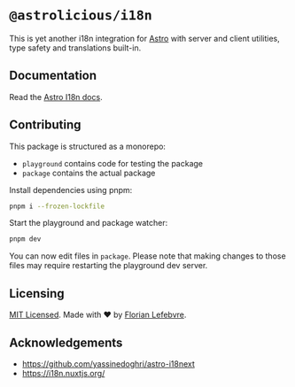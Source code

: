 # `@astrolicious/i18n`

This is yet another i18n integration for [Astro](https://astro.build/) with server and client utilities, type safety and translations built-in.

## Documentation

Read the [Astro I18n docs](https://astro-i18n.netlify.app/).

## Contributing

This package is structured as a monorepo:

- `playground` contains code for testing the package
- `package` contains the actual package

Install dependencies using pnpm: 

```bash
pnpm i --frozen-lockfile
```

Start the playground and package watcher:

```bash
pnpm dev
```

You can now edit files in `package`. Please note that making changes to those files may require restarting the playground dev server.

## Licensing

[MIT Licensed](https://github.com/astrolicious/i18n/blob/main/LICENSE). Made with ❤️ by [Florian Lefebvre](https://github.com/florian-lefebvre).

## Acknowledgements

- https://github.com/yassinedoghri/astro-i18next
- https://i18n.nuxtjs.org/